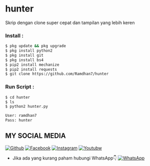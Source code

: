 # hunter
Skrip dengan clone super cepat dan tampilan yang lebih keren



### Install :
````bash
$ pkg update && pkg upgrade 
$ pkg install python2 
$ pkg install git 
$ pkg install bs4
$ pip2 install mechanize 
$ pip2 install requests 
$ git clone https://github.com/Ramdhan7/hunter
````
### Run Script :
````bash
$ cd hunter
$ ls
$ python2 hunter.py

User: ramdhan7
Pass: hunter

````

## MY SOCIAL MEDIA
[![Github](https://img.shields.io/badge/Github-Ikuti-green?style=for-the-badge&logo=github)](https://github.com/Ramdhan7)
[![Facebook](https://img.shields.io/badge/Facebook-Ikuti-green?style=for-the-badge&logo=facebook)](https://www.facebook.com/Ramdhan.Ramadhian.ID)
[![Instagram](https://img.shields.io/badge/Instagram-Ikuti-green?style=for-the-badge&logo=instagram)](https://Instagram.com/ramdhan._ramadhian._99)
[![Youtubw](https://img.shields.io/badge/Youtube-Ikuti-green?style=for-the-badge&logo=youtube)](https://m.youtube.com/channel/UC7kqla4Jh-ujwE6BKaUE_Rw)
* Jika ada yang kurang paham hubungi WhatsApp👇
[![WhatsApp](https://img.shields.io/badge/whatsapp-Hubungi-brightgreen?style=for-the-badge&logo=whatsapp)](https://api.whatsapp.com/send/?phone=%2B6285220455740&text&app_absent=0/send/?chat=%Haloo)


